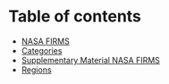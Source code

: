 # Table of contents

* [NASA FIRMS](README.md)
* [Categories](categories.md)
* [Supplementary Material NASA FIRMS](supplementary-material-nasa-firms.md)
* [Regions](regions.md)